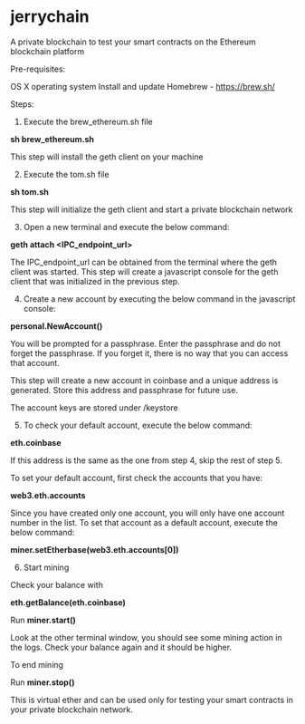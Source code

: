 # jerrychain
A private blockchain to test your smart contracts on the Ethereum blockchain platform

Pre-requisites:

OS X operating system
Install and update Homebrew - https://brew.sh/

Steps:

1) Execute the brew_ethereum.sh file

**sh brew_ethereum.sh**

This step will install the geth client on your machine

2) Execute the tom.sh file

**sh tom.sh**

This step will initialize the geth client and start a private blockchain network

3) Open a new terminal and execute the below command:

**geth attach <IPC_endpoint_url>**

The IPC_endpoint_url can be obtained from the terminal where the geth client was started. This step will create a javascript console for the geth client that was initialized in the previous step.

4) Create a new account by executing the below command in the javascript console:

**personal.NewAccount()**

You will be prompted for a passphrase. Enter the passphrase and do not forget the passphrase. If you forget it, there is no way that you can access that account. 

This step will create a new account in coinbase and a unique address is generated. Store this address and passphrase for future use.

The account keys are stored under <DATADIR>/keystore

5) To check your default account, execute the below command:

**eth.coinbase**

If this address is the same as the one from step 4, skip the rest of step 5.

To set your default account, first check the accounts that you have:

**web3.eth.accounts**

Since you have created only one account, you will only have one account number in the list. To set that account as a default account, execute the below command:

**miner.setEtherbase(web3.eth.accounts[0])**

6) Start mining

Check your balance with 

**eth.getBalance(eth.coinbase)**

Run  **miner.start()**

Look at the other terminal window, you should see some mining action in the logs. Check your balance again and it should be higher.

To end mining 

Run   **miner.stop()**

This is virtual ether and can be used only for testing your smart contracts in your private blockchain network.


